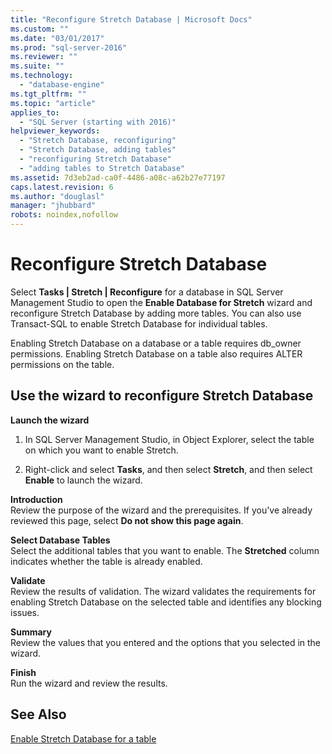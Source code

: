 ```yaml
---
title: "Reconfigure Stretch Database | Microsoft Docs"
ms.custom: ""
ms.date: "03/01/2017"
ms.prod: "sql-server-2016"
ms.reviewer: ""
ms.suite: ""
ms.technology: 
  - "database-engine"
ms.tgt_pltfrm: ""
ms.topic: "article"
applies_to: 
  - "SQL Server (starting with 2016)"
helpviewer_keywords: 
  - "Stretch Database, reconfiguring"
  - "Stretch Database, adding tables"
  - "reconfiguring Stretch Database"
  - "adding tables to Stretch Database"
ms.assetid: 7d3eb2ad-ca0f-4486-a08c-a62b27e77197
caps.latest.revision: 6
ms.author: "douglasl"
manager: "jhubbard"
robots: noindex,nofollow
---
```

# Reconfigure Stretch Database
  Select **Tasks | Stretch | Reconfigure** for a database in SQL Server Management Studio to open the **Enable Database for Stretch** wizard and reconfigure Stretch Database by adding more tables. You can also use Transact-SQL to enable Stretch Database for individual tables.  
  
 Enabling Stretch Database on a database or a table requires db_owner permissions. Enabling Stretch Database on  a table also requires ALTER permissions on the table.  
  
##  <a name="EnableWizardTable"></a> Use the wizard to reconfigure Stretch Database  
 **Launch the wizard**  
 1.  In SQL Server Management Studio, in Object Explorer, select the table on which you want to enable Stretch.  
  
2.  Right-click and select **Tasks**, and then select **Stretch**, and then select **Enable** to launch the wizard.  
  
 **Introduction**  
 Review the purpose of the wizard and the prerequisites. If you've already reviewed this page, select **Do not show this page again**.  
  
 **Select Database Tables**  
 Select the additional tables that you want to enable. The **Stretched** column indicates whether the table is already enabled.  
  
 **Validate**  
 Review the results of validation. The wizard validates the requirements for enabling Stretch Database on the selected table and identifies any blocking issues.  
  
 **Summary**  
 Review the values that you entered and the options that you selected in the wizard.  
  
 **Finish**  
 Run the wizard and review the results.  
  
## See Also  
 [Enable Stretch Database for a table](../sql-server/install/enable-stretch-database-for-a-table.md)  
  
  